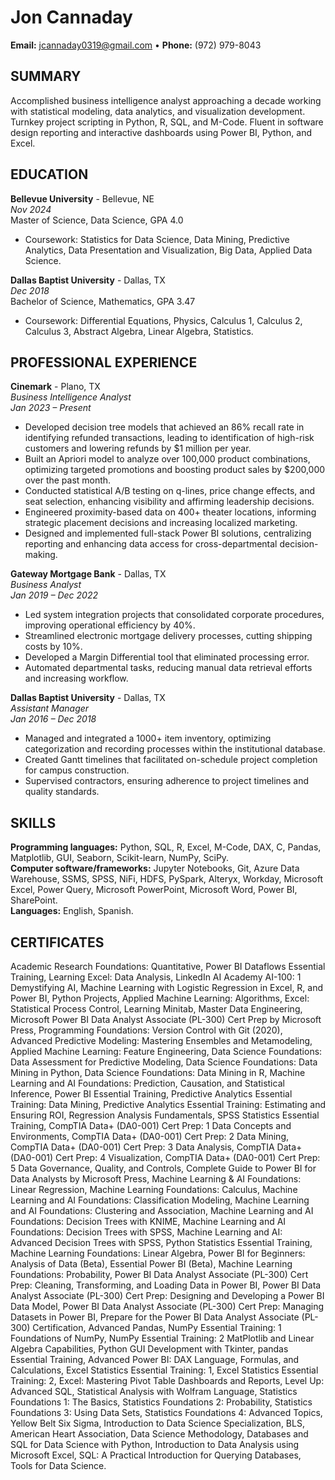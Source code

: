 # Jon Cannaday
**Email:** jcannaday0319@gmail.com  •  **Phone:** (972) 979-8043

## SUMMARY
Accomplished business intelligence analyst approaching a decade working with statistical modeling, data analytics, and visualization development. Turnkey project scripting in Python, R, SQL, and M-Code. Fluent in software design reporting and interactive dashboards using Power BI, Python, and Excel.

## EDUCATION

**Bellevue University** - Bellevue, NE  
*Nov 2024*  
Master of Science, Data Science, GPA 4.0  
- Coursework: Statistics for Data Science, Data Mining, Predictive Analytics, Data Presentation and Visualization, Big Data, Applied Data Science.

**Dallas Baptist University** - Dallas, TX  
*Dec 2018*  
Bachelor of Science, Mathematics, GPA 3.47  
- Coursework: Differential Equations, Physics, Calculus 1, Calculus 2, Calculus 3, Abstract Algebra, Linear Algebra, Statistics.

## PROFESSIONAL EXPERIENCE

**Cinemark** - Plano, TX  
*Business Intelligence Analyst*  
*Jan 2023 – Present*  
- Developed decision tree models that achieved an 86% recall rate in identifying refunded transactions, leading to identification of high-risk customers and lowering refunds by $1 million per year.
- Built an Apriori model to analyze over 100,000 product combinations, optimizing targeted promotions and boosting product sales by $200,000 over the past month.
- Conducted statistical A/B testing on q-lines, price change effects, and seat selection, enhancing visibility and affirming leadership decisions.
- Engineered proximity-based data on 400+ theater locations, informing strategic placement decisions and increasing localized marketing.
- Designed and implemented full-stack Power BI solutions, centralizing reporting and enhancing data access for cross-departmental decision-making.

**Gateway Mortgage Bank** - Dallas, TX  
*Business Analyst*  
*Jan 2019 – Dec 2022*  
- Led system integration projects that consolidated corporate procedures, improving operational efficiency by 40%.
- Streamlined electronic mortgage delivery processes, cutting shipping costs by 10%.
- Developed a Margin Differential tool that eliminated processing error.
- Automated departmental tasks, reducing manual data retrieval efforts and increasing workflow.

**Dallas Baptist University** - Dallas, TX  
*Assistant Manager*  
*Jan 2016 – Dec 2018*  
- Managed and integrated a 1000+ item inventory, optimizing categorization and recording processes within the institutional database.
- Created Gantt timelines that facilitated on-schedule project completion for campus construction.
- Supervised contractors, ensuring adherence to project timelines and quality standards.

## SKILLS

**Programming languages:** Python, SQL, R, Excel, M-Code, DAX, C, Pandas, Matplotlib, GUI, Seaborn, Scikit-learn, NumPy, SciPy.  
**Computer software/frameworks:** Jupyter Notebooks, Git, Azure Data Warehouse, SSMS, SPSS, NiFi, HDFS, PySpark, Alteryx, Workday, Microsoft Excel, Power Query, Microsoft PowerPoint, Microsoft Word, Power BI, SharePoint.  
**Languages:** English, Spanish.  

## CERTIFICATES

Academic Research Foundations: Quantitative, Power BI Dataflows Essential Training, Learning Excel: Data Analysis, LinkedIn AI Academy AI-100: 1 Demystifying AI, Machine Learning with Logistic Regression in Excel, R, and Power BI, Python Projects, Applied Machine Learning: Algorithms, Excel: Statistical Process Control, Learning Minitab, Master Data Engineering, Microsoft Power BI Data Analyst Associate (PL-300) Cert Prep by Microsoft Press, Programming Foundations: Version Control with Git (2020), Advanced Predictive Modeling: Mastering Ensembles and Metamodeling, Applied Machine Learning: Feature Engineering, Data Science Foundations: Data Assessment for Predictive Modeling, Data Science Foundations: Data Mining in Python, Data Science Foundations: Data Mining in R, Machine Learning and AI Foundations: Prediction, Causation, and Statistical Inference, Power BI Essential Training, Predictive Analytics Essential Training: Data Mining, Predictive Analytics Essential Training: Estimating and Ensuring ROI, Regression Analysis Fundamentals, SPSS Statistics Essential Training, CompTIA Data+ (DA0-001) Cert Prep: 1 Data Concepts and Environments, CompTIA Data+ (DA0-001) Cert Prep: 2 Data Mining, CompTIA Data+ (DA0-001) Cert Prep: 3 Data Analysis, CompTIA Data+ (DA0-001) Cert Prep: 4 Visualization, CompTIA Data+ (DA0-001) Cert Prep: 5 Data Governance, Quality, and Controls, Complete Guide to Power BI for Data Analysts by Microsoft Press, Machine Learning & AI Foundations: Linear Regression, Machine Learning Foundations: Calculus, Machine Learning and AI Foundations: Classification Modeling, Machine Learning and AI Foundations: Clustering and Association, Machine Learning and AI Foundations: Decision Trees with KNIME, Machine Learning and AI Foundations: Decision Trees with SPSS, Machine Learning and AI: Advanced Decision Trees with SPSS, Python Statistics Essential Training, Machine Learning Foundations: Linear Algebra, Power BI for Beginners: Analysis of Data (Beta), Essential Power BI (Beta), Machine Learning Foundations: Probability, Power BI Data Analyst Associate (PL-300) Cert Prep: Cleaning, Transforming, and Loading Data in Power BI, Power BI Data Analyst Associate (PL-300) Cert Prep: Designing and Developing a Power BI Data Model, Power BI Data Analyst Associate (PL-300) Cert Prep: Managing Datasets in Power BI, Prepare for the Power BI Data Analyst Associate (PL-300) Certification, Advanced Pandas, NumPy Essential Training: 1 Foundations of NumPy, NumPy Essential Training: 2 MatPlotlib and Linear Algebra Capabilities, Python GUI Development with Tkinter, pandas Essential Training, Advanced Power BI: DAX Language, Formulas, and Calculations, Excel Statistics Essential Training: 1, Excel Statistics Essential Training: 2, Excel: Mastering Pivot Table Dashboards and Reports, Level Up: Advanced SQL, Statistical Analysis with Wolfram Language, Statistics Foundations 1: The Basics, Statistics Foundations 2: Probability, Statistics Foundations 3: Using Data Sets, Statistics Foundations 4: Advanced Topics, Yellow Belt Six Sigma, Introduction to Data Science Specialization, BLS, American Heart Association, Data Science Methodology, Databases and SQL for Data Science with Python, Introduction to Data Analysis using Microsoft Excel, SQL: A Practical Introduction for Querying Databases, Tools for Data Science.
